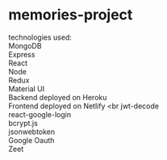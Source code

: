 # memories-project
technologies used: <br>
MongoDB <br>
Express <br>
React <br>
Node <br>
Redux <br>
Material UI <br>
Backend deployed on Heroku <br>
Frontend deployed on Netlify <br
jwt-decode <br>
react-google-login <br>
bcrypt.js <br>
jsonwebtoken <br>
Google Oauth <br>
Zeet